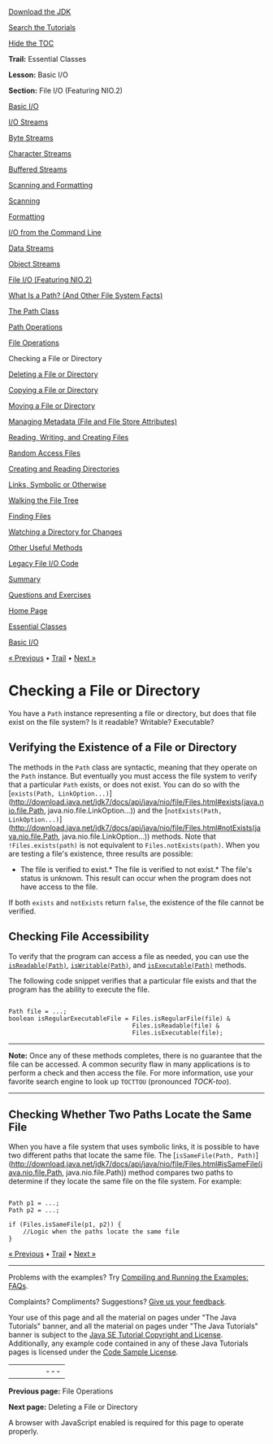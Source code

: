 [Download
the JDK](http://java.sun.com/javase/6/download.jsp)
  
[Search the
Tutorials](../../search.html)
  
[Hide the TOC](javascript:toggleLeft())

**Trail:** Essential Classes
  
**Lesson:** Basic I/O
  
**Section:** File I/O (Featuring NIO.2)

[Basic I/O](index.html)

[I/O Streams](streams.html)

[Byte Streams](bytestreams.html)

[Character Streams](charstreams.html)

[Buffered Streams](buffers.html)

[Scanning and Formatting](scanfor.html)

[Scanning](scanning.html)

[Formatting](formatting.html)

[I/O from the Command Line](cl.html)

[Data Streams](datastreams.html)

[Object Streams](objectstreams.html)

[File I/O (Featuring NIO.2)](fileio.html)

[What Is a Path? (And Other File System Facts)](path.html)

[The Path Class](pathClass.html)

[Path Operations](pathOps.html)

[File Operations](fileOps.html)

Checking a File or Directory

[Deleting a File or Directory](delete.html)

[Copying a File or Directory](copy.html)

[Moving a File or Directory](move.html)

[Managing Metadata (File and File Store Attributes)](fileAttr.html)

[Reading, Writing, and Creating Files](file.html)

[Random Access Files](rafs.html)

[Creating and Reading Directories](dirs.html)

[Links, Symbolic or Otherwise](links.html)

[Walking the File Tree](walk.html)

[Finding Files](find.html)

[Watching a Directory for Changes](notification.html)

[Other Useful Methods](misc.html)

[Legacy File I/O Code](legacy.html)

[Summary](summary.html)

[Questions and Exercises](QandE/questions.html)

[Home Page](../../index.html)
>
[Essential Classes](../index.html)
>
[Basic I/O](index.html)

[« Previous](fileOps.html) • [Trail](../TOC.html) • [Next »](delete.html)

# Checking a File or Directory

You have a `Path` instance representing a file or directory,
but does that file exist on the file system?
Is it readable? Writable? Executable?

## Verifying the Existence of a File or Directory

The methods in the `Path` class are syntactic,
meaning that they operate on the `Path` instance.
But eventually you must access the file system to
verify that a particular `Path`
exists, or does not exist. You can do so with the
[`exists(Path, LinkOption...)`](http://download.java.net/jdk7/docs/api/java/nio/file/Files.html#exists(java.nio.file.Path, java.nio.file.LinkOption...)) and the
[`notExists(Path, LinkOption...)`](http://download.java.net/jdk7/docs/api/java/nio/file/Files.html#notExists(java.nio.file.Path, java.nio.file.LinkOption...)) methods. Note that `!Files.exists(path)` is not
equivalent to `Files.notExists(path)`.
When you are testing a file's existence, three results are possible:

* The file is verified to exist.* The file is verified to not exist.* The file's status is unknown. This result can occur when
      the program does not have access to the file.

If both `exists` and `notExists` return
`false`, the existence of the file cannot be verified.

## Checking File Accessibility

To verify that the program can access a file as needed, you can use the
[`isReadable(Path)`](http://download.java.net/jdk7/docs/api/java/nio/file/Files.html#isReadable(java.nio.file.Path)),
[`isWritable(Path)`](http://download.java.net/jdk7/docs/api/java/nio/file/Files.html#isWritable(java.nio.file.Path)), and
[`isExecutable(Path)`](http://download.java.net/jdk7/docs/api/java/nio/file/Files.html#isExecutable(java.nio.file.Path)) methods.

The following code snippet verifies that a particular file exists
and that the program has the ability to execute the file.

```

Path file = ...;
boolean isRegularExecutableFile = Files.isRegularFile(file) &
                                  Files.isReadable(file) &
                                  Files.isExecutable(file);

```

---

**Note:** Once any of these methods completes, there is no guarantee that the file
can be accessed. A common security flaw in many applications is to perform a check and
then access the file. For more information, use your favorite search engine to look
up `TOCTTOU` (pronounced *TOCK-too*).

---

## Checking Whether Two Paths Locate the Same File

When you have a file system that uses symbolic links, it is possible to have
two different paths that locate the same file.
The
[`isSameFile(Path, Path)`](http://download.java.net/jdk7/docs/api/java/nio/file/Files.html#isSameFile(java.nio.file.Path, java.nio.file.Path)) method compares two paths to determine if they locate the same file on
the file system. For example:

```

Path p1 = ...;
Path p2 = ...;

if (Files.isSameFile(p1, p2)) {
    //Logic when the paths locate the same file
}

```

[« Previous](fileOps.html)
•
[Trail](../TOC.html)
•
[Next »](delete.html)

---

Problems with the examples? Try [Compiling and Running
the Examples: FAQs](../../information/run-examples.html).
  
Complaints? Compliments? Suggestions? [Give
us your feedback](http://download.oracle.com/javase/feedback.html).

Your use of this page and all the material on pages under "The Java Tutorials" banner,
and all the material on pages under "The Java Tutorials" banner is subject to the [Java SE Tutorial Copyright
and License](../../information/license.html).
Additionally, any example code contained in any of these Java
Tutorials pages is licensed under the
[Code
Sample License](http://developers.sun.com/license/berkeley_license.html).

|  |  |  |  |  |
| --- | --- | --- | --- | --- |
| |  |  | | --- | --- | | duke image | Oracle logo | | [About Oracle](http://www.oracle.com/us/corporate/index.html) | [Oracle Technology Network](http://www.oracle.com/technology/index.html) | [Terms of Service](https://www.samplecode.oracle.com/servlets/CompulsoryClickThrough?type=TermsOfService) | Copyright © 1995, 2011 Oracle and/or its affiliates. All rights reserved. |

**Previous page:** File Operations
  
**Next page:** Deleting a File or Directory




A browser with JavaScript enabled is required for this page to operate properly.